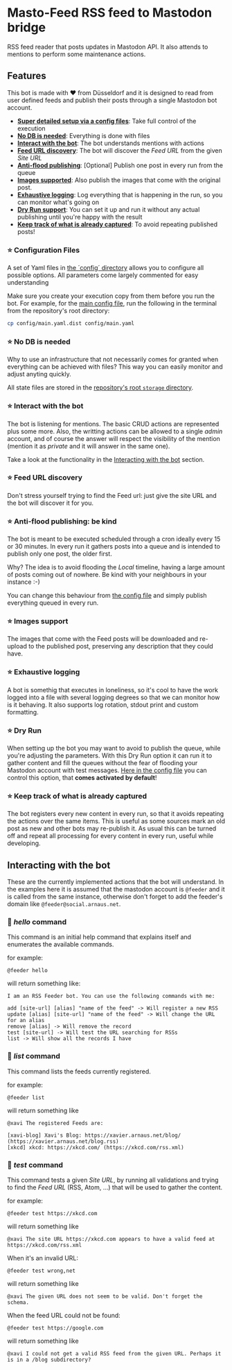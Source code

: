 # Masto-Feed RSS feed to Mastodon bridge
RSS feed reader that posts updates in Mastodon API. It also attends to mentions to perform some maintenance actions.

## Features

This bot is made with ❤️ from Düsseldorf and it is designed to read from user defined feeds and publish their posts through a single Mastodon bot account.

* **[Super detailed setup via a config files](#configuration-files)**: Take full control of the execution
* **[No DB is needed](#no-db-is-needed)**: Everything is done with files
* **[Interact with the bot](#interact-with-the-bot)**: The bot understands mentions with actions
* **[Feed URL discovery](#feed-url-discovery)**: The bot will discover the *Feed URL* from the given *Site URL*
* **[Anti-flood publishing](#anti-flood-publishing-be-kind)**: [Optional] Publish one post in every run from the queue
* **[Images supported](#images-support)**: Also publish the images that come with the original post.
* **[Exhaustive logging](#exhaustive-logging)**: Log everything that is happening in the run, so you can monitor what's going on
* **[Dry Run support](#dry-run)**: You can set it up and run it without any actual publishing until you're happy with the result
* **[Keep track of what is already captured](#keep-track-of-what-is-already-captured)**: To avoid repeating published posts!

### ⭐️  Configuration Files
A set of Yaml files in [the ´config´ directory](./config/) allows you to configure all possible options. All parameters come largely commented for easy understanding

Make sure you create your execution copy from them before you run the bot. For example, for the [main config file](./config/main.yaml.dist), run the following in the terminal from the repository's root directory:

```bash
cp config/main.yaml.dist config/main.yaml
```

### ⭐️  No DB is needed
Why to use an infrastructure that not necessarily comes for granted when everything can be achieved with files? This way you can easily monitor and adjust anyting quickly.

All state files are stored in the [repository's root `storage` directory](./storage/).

### ⭐️  Interact with the bot
The bot is listening for mentions. The basic CRUD actions are represented plus some more. Also, the writting actions can be allowed to a single *admin* account, and of course the answer will respect the visibility of the mention (mention it as *private* and it will answer in the same one).

Take a look at the functionality in the [Interacting with the bot](#interacting-with-the-bot) section.

### ⭐️  Feed URL discovery
Don't stress yourself trying to find the Feed url: just give the site URL and the bot will discover it for you.

### ⭐️  Anti-flood publishing: be kind
The bot is meant to be executed scheduled through a cron ideally every 15 or 30 minutes. In every run it gathers posts into a queue and is intended to publish only one post, the older first.

Why? The idea is to avoid flooding the *Local* timeline, having a large amount of posts coming out of nowhere. Be kind with your neighbours in your instance :-)

You can change this behaviour from [the config file](./configs/main.yaml.dist#L66) and simply publish everything queued in every run.

### ⭐️  Images support
The images that come with the Feed posts will be downloaded and re-upload to the published post, preserving any description that they could have.

### ⭐️  Exhaustive logging
A bot is somethig that executes in loneliness, so it's cool to have the work logged into a file with several logging degrees so that we can monitor how is it behaving. It also supports log rotation, stdout print and custom formatting.

### ⭐️  Dry Run
When setting up the bot you may want to avoid to publish the queue, while you're adjusting the parameters. With this Dry Run option it can run it to gather content and fill the queues without the fear of flooding your Mastodon account with test messages. [Here in the config file](./configs/main.yaml.dist#L63) you can control this option, that **comes activated by default**!

### ⭐️  Keep track of what is already captured
The bot registers every new content in every run, so that it avoids repeating the actions over the same items. This is useful as some sources mark an old post as new and other bots may re-publish it. 
As usual this can be turned off and repeat all processing for every content in every run, useful while developing.

## Interacting with the bot

These are the currently implemented actions that the bot will understand. In the examples here it is assumed that the mastodon account is `@feeder` and it is called from the same instance, otherwise don't forget to add the feeder's domain like `@feeder@social.arnaus.net`.

### 💬 *hello* command

This command is an initial help command that explains itself and enumerates the available commands.

for example:
```
@feeder hello
```

will return something like:
```
I am an RSS Feeder bot. You can use the following commands with me:

add [site-url] [alias] "name of the feed" -> Will register a new RSS
update [alias] [site-url] "name of the feed" -> Will change the URL for an alias
remove [alias] -> Will remove the record
test [site-url] -> Will test the URL searching for RSSs
list -> Will show all the records I have
```

### 💬 *list* command

This command lists the feeds currently registered.

for example:
```
@feeder list
```

will return something like
```
@xavi The registered Feeds are:

[xavi-blog] Xavi's Blog: https://xavier.arnaus.net/blog/ (https://xavier.arnaus.net/blog.rss)
[xkcd] xkcd: https://xkcd.com/ (https://xkcd.com/rss.xml)
```

### 💬 *test* command

This command tests a given *Site URL*, by running all validations and trying to find the *Feed URL* (RSS, Atom, ...) that will be used to gather the content.

for example:
```
@feeder test https://xkcd.com
```

will return something like
```
@xavi The site URL https://xkcd.com appears to have a valid feed at https://xkcd.com/rss.xml
```

When it's an invalid URL:
```
@feeder test wrong,net
```

will return something like
```
@xavi The given URL does not seem to be valid. Don't forget the schema.
```

When the feed URL could not be found:
```
@feeder test https://google.com
```

will return something like
```
@xavi I could not get a valid RSS feed from the given URL. Perhaps it is in a /blog subdirectory?
```